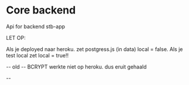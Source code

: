 # Core backend
Api for backend stb-app


LET OP:

Als je deployed naar heroku. zet postgress.js (in data) local = false. 
Als je test local zet local = true!!



-- old --
BCRYPT werkte niet op heroku. dus eruit gehaald

--